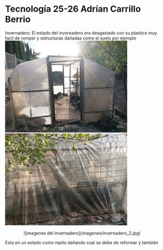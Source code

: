 # Tecnología 25-26 Adrían Carrillo Berrio
Invernadero: El estado del invernadero era desgastado con su plastico muy facil de romper y estructuras dañadas como el suelo por ejemplo
![imagenes del invernadero](imagenes/invernadero.jpg)
![imagenes del invernadero](imagenes/invernadero_1.jpg)
<p align="center">
![imagenes del invernadero](imagenes/invernadero_2.jpg)
  
</p>

Esta en un estado como repito dañando cual se debe de reformar y también

